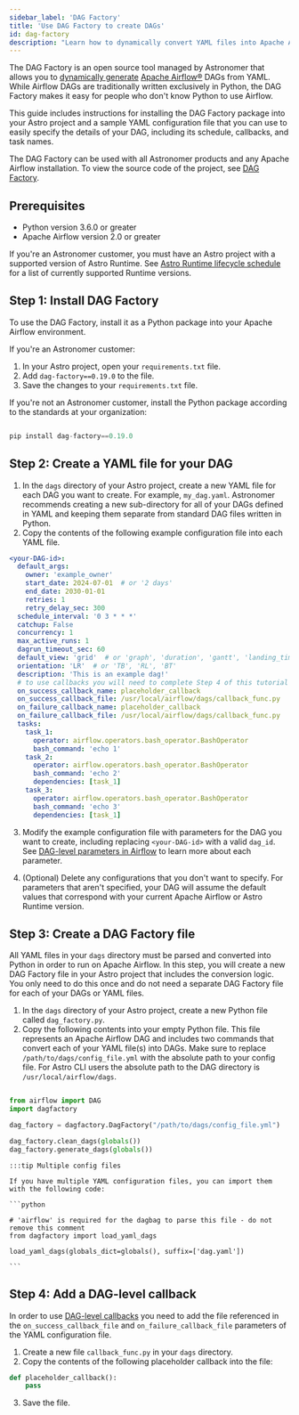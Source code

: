 ```yaml
---
sidebar_label: 'DAG Factory'
title: 'Use DAG Factory to create DAGs'
id: dag-factory
description: "Learn how to dynamically convert YAML files into Apache Airflow® DAGs with the DAG Factory, an open source project that makes creating DAGs easy."
---
```


The DAG Factory is an open source tool managed by Astronomer that allows you to [dynamically generate](dynamically-generating-dags.md) [Apache Airflow®](https://airflow.apache.org/) DAGs from YAML. While Airflow DAGs are traditionally written exclusively in Python, the DAG Factory makes it easy for people who don't know Python to use Airflow.

This guide includes instructions for installing the DAG Factory package into your Astro project and a sample YAML configuration file that you can use to easily specify the details of your DAG, including its schedule, callbacks, and task names.

The DAG Factory can be used with all Astronomer products and any Apache Airflow installation. To view the source code of the project, see [DAG Factory](https://github.com/astronomer/dag-factory).

## Prerequisites

- Python version 3.6.0 or greater
- Apache Airflow version 2.0 or greater

If you're an Astronomer customer, you must have an Astro project with a supported version of Astro Runtime. See [Astro Runtime lifecycle schedule](https://www.astronomer.io/docs/astro/runtime-version-lifecycle-policy#astro-runtime-lifecycle-schedule) for a list of currently supported Runtime versions.

## Step 1: Install DAG Factory

To use the DAG Factory, install it as a Python package into your Apache Airflow environment.

If you're an Astronomer customer:

1. In your Astro project, open your `requirements.txt` file.
2. Add `dag-factory==0.19.0` to the file.
3. Save the changes to your `requirements.txt` file.

If you're not an Astronomer customer, install the Python package according to the standards at your organization:

```python

pip install dag-factory==0.19.0

```

## Step 2: Create a YAML file for your DAG

1. In the `dags` directory of your Astro project, create a new YAML file for each DAG you want to create. For example, `my_dag.yaml`. Astronomer recommends creating a new sub-directory for all of your DAGs defined in YAML and keeping them separate from standard DAG files written in Python.
2. Copy the contents of the following example configuration file into each YAML file.

```YAML
<your-DAG-id>:
  default_args:
    owner: 'example_owner'
    start_date: 2024-07-01  # or '2 days'
    end_date: 2030-01-01
    retries: 1
    retry_delay_sec: 300
  schedule_interval: '0 3 * * *'
  catchup: False
  concurrency: 1
  max_active_runs: 1
  dagrun_timeout_sec: 60
  default_view: 'grid'  # or 'graph', 'duration', 'gantt', 'landing_times' (for Run Duration in newer versions)
  orientation: 'LR'  # or 'TB', 'RL', 'BT'
  description: 'This is an example dag!'
  # to use callbacks you will need to complete Step 4 of this tutorial
  on_success_callback_name: placeholder_callback
  on_success_callback_file: /usr/local/airflow/dags/callback_func.py
  on_failure_callback_name: placeholder_callback
  on_failure_callback_file: /usr/local/airflow/dags/callback_func.py
  tasks:
    task_1:
      operator: airflow.operators.bash_operator.BashOperator
      bash_command: 'echo 1'
    task_2:
      operator: airflow.operators.bash_operator.BashOperator
      bash_command: 'echo 2'
      dependencies: [task_1]
    task_3:
      operator: airflow.operators.bash_operator.BashOperator
      bash_command: 'echo 3'
      dependencies: [task_1]

```

3. Modify the example configuration file with parameters for the DAG you want to create, including replacing `<your-DAG-id>` with a valid `dag_id`. See [DAG-level parameters in Airflow](airflow-dag-parameters.md) to learn more about each parameter.

4. (Optional) Delete any configurations that you don't want to specify. For parameters that aren't specified, your DAG will assume the default values that correspond with your current Apache Airflow or Astro Runtime version.

## Step 3: Create a DAG Factory file

All YAML files in your `dags` directory must be parsed and converted into Python in order to run on Apache Airflow. In this step, you will create a new DAG Factory file in your Astro project that includes the conversion logic. You only need to do this once and do not need a separate DAG Factory file for each of your DAGs or YAML files.

1. In the `dags` directory of your Astro project, create a new Python file called `dag_factory.py`.
2. Copy the following contents into your empty Python file. This file represents an Apache Airflow DAG and includes two commands that convert each of your YAML file(s) into DAGs. Make sure to replace `/path/to/dags/config_file.yml` with the absolute path to your config file. For Astro CLI users the absolute path to the DAG directory is `/usr/local/airflow/dags`. 

```python

from airflow import DAG
import dagfactory

dag_factory = dagfactory.DagFactory("/path/to/dags/config_file.yml")

dag_factory.clean_dags(globals())
dag_factory.generate_dags(globals())

```

    :::tip Multiple config files

    If you have multiple YAML configuration files, you can import them with the following code:

    ```python

    # 'airflow' is required for the dagbag to parse this file - do not remove this comment
    from dagfactory import load_yaml_dags

    load_yaml_dags(globals_dict=globals(), suffix=['dag.yaml'])

    ```

## Step 4: Add a DAG-level callback

In order to use [DAG-level callbacks](https://www.astronomer.io/docs/learn/error-notifications-in-airflow#airflow-callbacks) you need to add the file referenced in the `on_success_callback_file` and `on_failure_callback_file` parameters of the YAML configuration file.

1. Create a new file `callback_func.py` in your `dags` directory. 
2. Copy the contents of the following placeholder callback into the file:

```python
def placeholder_callback():
    pass
```

3. Save the file.